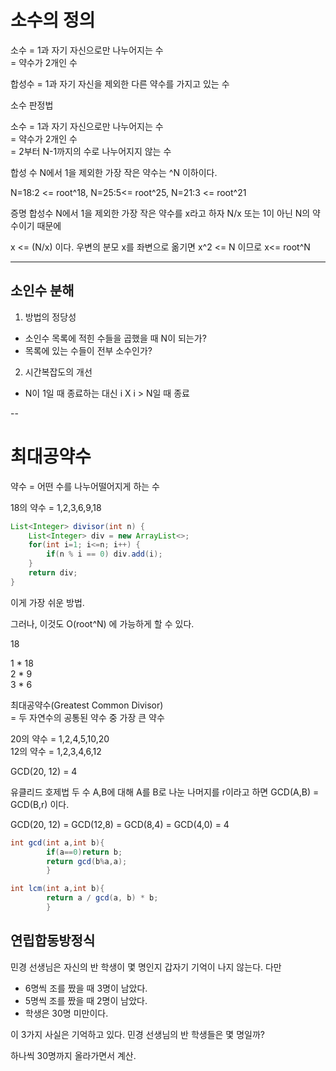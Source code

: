 # 소수의 정의

소수 = 1과 자기 자신으로만 나누어지는 수  
    = 약수가 2개인 수  

합성수 = 1과 자기 자신을 제외한 다른 약수를 가지고 있는 수


소수 판정법

소수 = 1과 자기 자신으로만 나누어지는 수  
    = 약수가 2개인 수  
    = 2부터 N-1까지의 수로 나누어지지 않는 수  

합성 수 N에서 1을 제외한 가장 작은 약수는 ^N 이하이다.

N=18:2 <= root^18, N=25:5<= root^25, N=21:3 <= root^21

증명
합성수 N에서 1을 제외한 가장 작은 약수를 x라고 하자 N/x 또는 1이 아닌 N의 약수이기 때문에 

x <= (N/x) 이다. 우변의 분모 x를 좌변으로 옮기면 x^2 <= N 이므로 x<= root^N


---

## 소인수 분해

1. 방법의 정당성 
- 소인수 목록에 적힌 수들을 곱했을 때 N이 되는가?
- 목록에 있는 수들이 전부 소수인가?

2. 시간복잡도의 개선
- N이 1일 때 종료하는 대신 i X i > N일 때 종료


--

# 최대공약수

약수 = 어떤 수를 나누어떨어지게 하는 수

18의 약수 = 1,2,3,6,9,18
```java
List<Integer> divisor(int n) {
    List<Integer> div = new ArrayList<>;
    for(int i=1; i<=n; i++) {
        if(n % i == 0) div.add(i);
    }
    return div;
}
```

이게 가장 쉬운 방법.

그러나, 이것도 O(root^N) 에 가능하게 할 수 있다.

18

1 * 18  
2 * 9  
3 * 6 

최대공약수(Greatest Common Divisor)  
= 두 자연수의 공통된 약수 중 가장 큰 약수

20의 약수 = 1,2,4,5,10,20  
12의 약수 = 1,2,3,4,6,12

GCD(20, 12) = 4

유클리드 호제법
두 수 A,B에 대해 A를 B로 나눈 나머지를 r이라고 하면 GCD(A,B) = GCD(B,r) 이다.

GCD(20, 12) = GCD(12,8) = GCD(8,4) = GCD(4,0) = 4   

```java
int gcd(int a,int b){
        if(a==0)return b;
        return gcd(b%a,a);
        }
```

```java
int lcm(int a,int b){
        return a / gcd(a, b) * b;
        }
```

## 연립합동방정식

민경 선생님은 자신의 반 학생이 몇 명인지 갑자기 기억이 나지 않는다. 다만
- 6명씩 조를 짰을 때 3명이 남았다.
- 5명씩 조를 짰을 때 2명이 남았다.
- 학생은 30명 미만이다.

이 3가지 사실은 기억하고 있다. 민경 선생님의 반 학생들은 몇 명일까?

하나씩 30명까지 올라가면서 계산.

